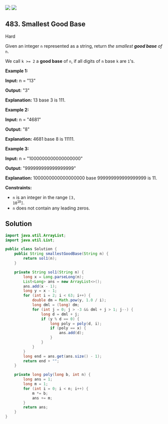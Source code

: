 [![](https://img.shields.io/github/stars/javadev/LeetCode-in-Java?label=Stars&style=flat-square)](https://github.com/javadev/LeetCode-in-Java)
[![](https://img.shields.io/github/forks/javadev/LeetCode-in-Java?label=Fork%20me%20on%20GitHub%20&style=flat-square)](https://github.com/javadev/LeetCode-in-Java/fork)

## 483\. Smallest Good Base

Hard

Given an integer `n` represented as a string, return _the smallest **good base** of_ `n`.

We call `k >= 2` a **good base** of `n`, if all digits of `n` base `k` are `1`'s.

**Example 1:**

**Input:** n = "13"

**Output:** "3"

**Explanation:** 13 base 3 is 111.

**Example 2:**

**Input:** n = "4681"

**Output:** "8"

**Explanation:** 4681 base 8 is 11111.

**Example 3:**

**Input:** n = "1000000000000000000"

**Output:** "999999999999999999"

**Explanation:** 1000000000000000000 base 999999999999999999 is 11.

**Constraints:**

*   `n` is an integer in the range <code>[3, 10<sup>18</sup>]</code>.
*   `n` does not contain any leading zeros.

## Solution

```java
import java.util.ArrayList;
import java.util.List;

public class Solution {
    public String smallestGoodBase(String n) {
        return sol1(n);
    }

    private String sol1(String n) {
        long x = Long.parseLong(n);
        List<Long> ans = new ArrayList<>();
        ans.add(x - 1);
        long y = x - 1;
        for (int i = 2; i < 63; i++) {
            double dm = Math.pow(y, 1.0 / i);
            long dml = (long) dm;
            for (int j = 0; j > -3 && dml + j > 1; j--) {
                long d = dml + j;
                if (y % d == 0) {
                    long poly = poly(d, i);
                    if (poly == x) {
                        ans.add(d);
                    }
                }
            }
        }
        long end = ans.get(ans.size() - 1);
        return end + "";
    }

    private long poly(long b, int n) {
        long ans = 1;
        long m = 1;
        for (int i = 0; i < n; i++) {
            m *= b;
            ans += m;
        }
        return ans;
    }
}
```